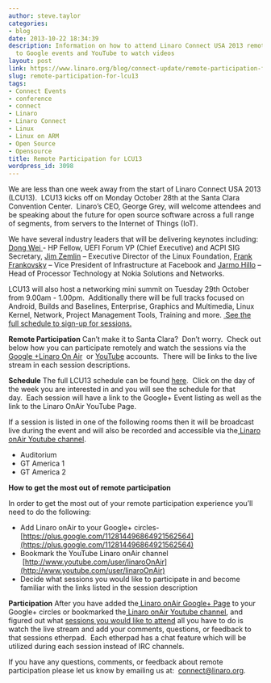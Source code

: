 ```yaml
---
author: steve.taylor
categories:
- blog
date: 2013-10-22 18:34:39
description: Information on how to attend Linaro Connect USA 2013 remotely by going
  to Google events and YouTube to watch videos
layout: post
link: https://www.linaro.org/blog/connect-update/remote-participation-for-lcu13/
slug: remote-participation-for-lcu13
tags:
- Connect Events
- conference
- connect
- Linaro
- Linaro Connect
- Linux
- Linux on ARM
- Open Source
- Opensource
title: Remote Participation for LCU13
wordpress_id: 3098
---
```


We are less than one week away from the start of Linaro Connect USA 2013 (LCU13).  LCU13 kicks off on Monday October 28th at the Santa Clara Convention Center.  Linaro’s CEO, George Grey, will welcome attendees and be speaking about the future for open source software across a full range of segments, from servers to the Internet of Things (IoT).


We have several industry leaders that will be delivering keynotes including: [Dong Wei ](http://www.linaro.org/connect-lcu13/schedule/keynote-speakers-at-lcu13)- HP Fellow, UEFI Forum VP (Chief Executive) and ACPI SIG Secretary, [Jim Zemlin](http://www.linaro.org/connect-lcu13/schedule/keynote-speakers-at-lcu13) – Executive Director of the Linux Foundation, [Frank Frankovsky](http://www.linaro.org/connect-lcu13/schedule/keynote-speakers-at-lcu13) – Vice President of Infrastructure at Facebook and [Jarmo Hillo](http://www.linaro.org/connect-lcu13/schedule/keynote-speakers-at-lcu13) – Head of Processor Technology at Nokia Solutions and Networks.


LCU13 will also host a networking mini summit on Tuesday 29th October from 9.00am - 1.00pm.  Additionally there will be full tracks focused on Android, Builds and Baselines, Enterprise, Graphics and Multimedia, Linux Kernel, Network, Project Management Tools, Training and more. [ See the full schedule to sign-up for sessions.](http://lcu-13.zerista.com/event/summary?group=location&owner=other&owner_id=524321)

**Remote Participation** Can’t make it to Santa Clara?  Don’t worry.  Check out below how you can participate remotely and watch the sessions via the [Google +Linaro On Air](https://plus.google.com/u/0/116754366033915823792/posts)  or [YouTube](http://www.youtube.com/user/LinaroOnAir) accounts.  There will be links to the live stream in each session descriptions.

**Schedule** The full LCU13 schedule can be found [here](http://lcu-13.zerista.com/event/summary?group=location&owner=other&owner_id=524321).  Click on the day of the week you are interested in and you will see the schedule for that day.  Each session will have a link to the Google+ Event listing as well as the link to the Linaro OnAir YouTube Page.

If a session is listed in one of the following rooms then it will be broadcast live during the event and will also be recorded and accessible via the[ Linaro onAir Youtube channel](https://plus.google.com/u/0/116754366033915823792/posts).

  * Auditorium
  * GT America 1
  * GT America 2
  
**How to get the most out of remote participation** 

In order to get the most out of your remote participation experience you’ll need to do the following:

  * Add Linaro onAir to your Google+ circles- [https://plus.google.com/112814496864921562564](https://plus.google.com/112814496864921562564)
  * Bookmark the YouTube Linaro onAir channel   [http://www.youtube.com/user/linaroOnAir](http://www.youtube.com/user/linaroOnAir)
  * Decide what sessions you would like to participate in and become familiar with the links listed in the session description

**Participation**
After you have added the[ Linaro onAir Google+ Page](https://plus.google.com/u/0/116754366033915823792/posts) to your Google+ circles or bookmarked the[ Linaro onAir Youtube channel](http://www.youtube.com/user/linaroOnAir), and figured out what [sessions you would like to attend](http://lcu-13.zerista.com/event/summary?group=location&owner=other&owner_id=524321) all you have to do is watch the live stream and add your comments, questions, or feedback to that sessions etherpad.  Each etherpad has a chat feature which will be utilized during each session instead of IRC channels.

If you have any questions, comments, or feedback about remote participation please let us know by emailing us at:  connect@linaro.org.